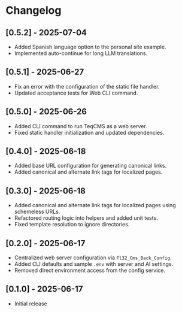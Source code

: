 # Changelog

## [0.5.2] - 2025-07-04

- Added Spanish language option to the personal site example.
- Implemented auto-continue for long LLM translations.

## [0.5.1] - 2025-06-27

- Fix an error with the configuration of the static file handler.
- Updated acceptance tests for Web CLI command.

## [0.5.0] - 2025-06-26

- Added CLI command to run TeqCMS as a web server.
- Fixed static handler initialization and updated dependencies.

## [0.4.0] - 2025-06-18

- Added base URL configuration for generating canonical links.
- Added canonical and alternate link tags for localized pages.

## [0.3.0] - 2025-06-18

- Added canonical and alternate link tags for localized pages using schemeless URLs.
- Refactored routing logic into helpers and added unit tests.
- Fixed template resolution to ignore directories.

## [0.2.0] - 2025-06-17

- Centralized web server configuration via `Fl32_Cms_Back_Config`.
- Added CLI defaults and sample `.env` with server and AI settings.
- Removed direct environment access from the config service.

## [0.1.0] - 2025-06-17

- Initial release
